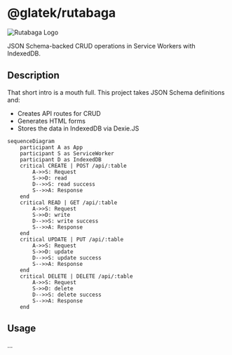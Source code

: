 # @glatek/rutabaga

![Rutabaga Logo](https://i.imgur.com/0eOAq3T.png)

JSON Schema-backed CRUD operations in Service Workers with IndexedDB.

## Description

That short intro is a mouth full. This project takes JSON Schema definitions and:

- Creates API routes for CRUD
- Generates HTML forms
- Stores the data in IndexedDB via Dexie.JS

```mermaid
sequenceDiagram
    participant A as App
    participant S as ServiceWorker
    participant D as IndexedDB
    critical CREATE | POST /api/:table
        A->>S: Request
        S->>D: read
        D-->>S: read success
        S-->>A: Response
    end
    critical READ | GET /api/:table
        A->>S: Request
        S->>D: write
        D-->>S: write success
        S-->>A: Response
    end
    critical UPDATE | PUT /api/:table
        A->>S: Request
        S->>D: update
        D-->>S: update success
        S-->>A: Response
    end
    critical DELETE | DELETE /api/:table
        A->>S: Request
        S->>D: delete
        D-->>S: delete success
        S-->>A: Response
    end
```

## Usage

...